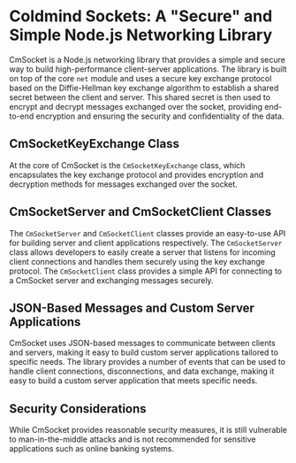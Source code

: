 # Coldmind Sockets: A "Secure" and Simple Node.js Networking Library

CmSocket is a Node.js networking library that provides a simple and secure way to build high-performance client-server applications. The library is built on top of the core `net` module and uses a secure key exchange protocol based on the Diffie-Hellman key exchange algorithm to establish a shared secret between the client and server. This shared secret is then used to encrypt and decrypt messages exchanged over the socket, providing end-to-end encryption and ensuring the security and confidentiality of the data.

## CmSocketKeyExchange Class

At the core of CmSocket is the `CmSocketKeyExchange` class, which encapsulates the key exchange protocol and provides encryption and decryption methods for messages exchanged over the socket. 

## CmSocketServer and CmSocketClient Classes

The `CmSocketServer` and `CmSocketClient` classes provide an easy-to-use API for building server and client applications respectively. The `CmSocketServer` class allows developers to easily create a server that listens for incoming client connections and handles them securely using the key exchange protocol. The `CmSocketClient` class provides a simple API for connecting to a CmSocket server and exchanging messages securely.

## JSON-Based Messages and Custom Server Applications

CmSocket uses JSON-based messages to communicate between clients and servers, making it easy to build custom server applications tailored to specific needs. The library provides a number of events that can be used to handle client connections, disconnections, and data exchange, making it easy to build a custom server application that meets specific needs.

## Security Considerations

While CmSocket provides reasonable security measures, it is still vulnerable to man-in-the-middle attacks and is not recommended for sensitive applications such as online banking systems.
